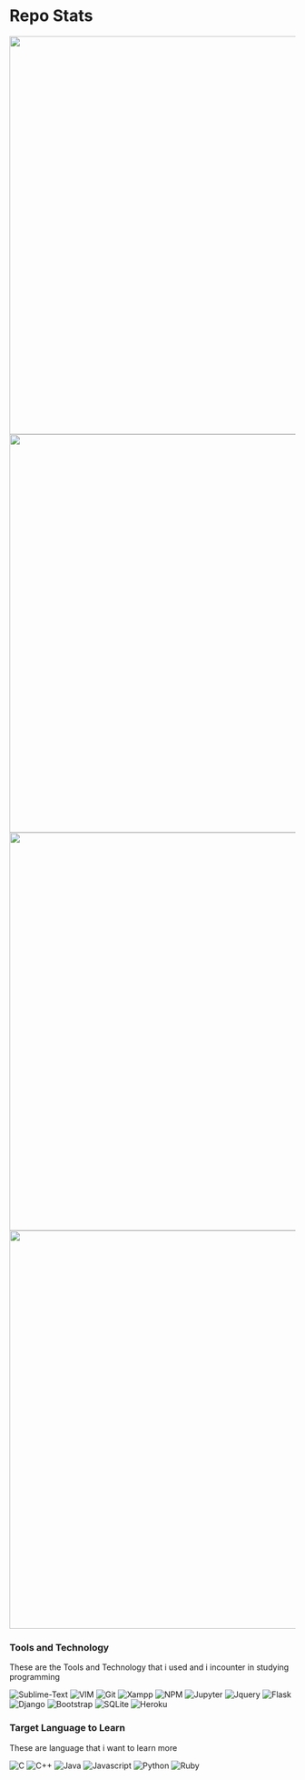 
# Repo Stats
<img width="700em"  src="https://github-readme-stats.vercel.app/api?username=marcuwynu23&show_icons=true&custom_title=My Stats&hide_border=true&theme=gotham" />
<img width="700em" src="https://github-readme-streak-stats.herokuapp.com/?user=marcuwynu23&include_all_commits=true&hide_border=true&theme=gotham"/>
<img  width="700em"  src="https://github-readme-stats.vercel.app/api/top-langs/?username=marcuwynu23&layout=compact&custom_title=Language used&langs_count=10&include_all_commits=true&hide_progress=true&hide_border=true&theme=gotham&hide="/>
<img width="700em" src="https://activity-graph.herokuapp.com/graph?username=marcuwynu23&theme=gotham" />

### Tools and Technology 
 These are the Tools and Technology that i used and i incounter in studying programming 
 
![Sublime-Text](https://img.shields.io/badge/sublime_text-%23575757.svg?&style=for-the-badge&logo=sublime-text&logoColor=important)
![VIM](https://img.shields.io/badge/VIM-%2311AB00.svg?&style=for-the-badge&logo=vim&logoColor=white)
![Git](https://img.shields.io/badge/GIT-E44C30?style=for-the-badge&logo=git&logoColor=white)
![Xampp](https://img.shields.io/badge/Xampp-F37623?style=for-the-badge&logo=xampp&logoColor=white)
![NPM](https://img.shields.io/badge/npm-CB3837?style=for-the-badge&logo=npm&logoColor=white)
![Jupyter](https://img.shields.io/badge/Jupyter-F37626.svg?&style=for-the-badge&logo=Jupyter&logoColor=white)
![Jquery](https://img.shields.io/badge/jQuery-0769AD?style=for-the-badge&logo=jquery&logoColor=white)
![Flask](https://img.shields.io/badge/Flask-000000?style=for-the-badge&logo=flask&logoColor=white)
![Django](https://img.shields.io/badge/Django-092E20?style=for-the-badge&logo=django&logoColor=green)
![Bootstrap](https://img.shields.io/badge/Bootstrap-563D7C?style=for-the-badge&logo=bootstrap&logoColor=white)
![SQLite](https://img.shields.io/badge/SQLite-07405E?style=for-the-badge&logo=sqlite&logoColor=white)
![Heroku](https://img.shields.io/badge/Heroku-430098?style=for-the-badge&logo=heroku&logoColor=white)

### Target Language to Learn
These are language that i want to learn more

![C](https://img.shields.io/badge/C-00599C?style=for-the-badge&logo=c&logoColor=white)
![C++](https://img.shields.io/badge/C%2B%2B-00599C?style=for-the-badge&logo=c%2B%2B&logoColor=white)
![Java](https://img.shields.io/badge/Java-ED8B00?style=for-the-badge&logo=java&logoColor=white)
![Javascript](https://img.shields.io/badge/JavaScript-323330?style=for-the-badge&logo=javascript&logoColor=F7DF1E)
![Python](https://img.shields.io/badge/Python-FFD43B?style=for-the-badge&logo=python&logoColor=darkgreen)
![Ruby](https://img.shields.io/badge/Ruby-CC342D?style=for-the-badge&logo=ruby&logoColor=white)
